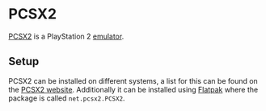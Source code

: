 # PCSX2

[PCSX2](https://pcsx2.net/) is a PlayStation 2 [emulator](/wiki/games/emulators.md).

## Setup

PCSX2 can be installed on different systems, a list for this can be found on
the [PCSX2 website](https://pcsx2.net/downloads).
Additionally it can be installed using [Flatpak](/wiki/linux/flatpak.md) where the
package is called `net.pcsx2.PCSX2`.
